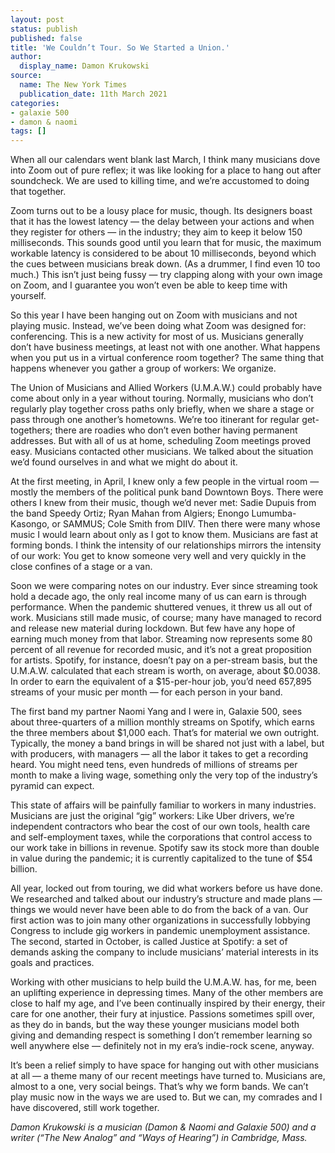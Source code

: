 ```yaml
---
layout: post
status: publish
published: false
title: 'We Couldn’t Tour. So We Started a Union.'
author:
  display_name: Damon Krukowski
source:
  name: The New York Times
  publication_date: 11th March 2021
categories:
- galaxie 500
- damon & naomi
tags: []
---
```

When all our calendars went blank last March, I think many musicians dove into Zoom out of pure reflex; it was like looking for a place to hang out after soundcheck. We are used to killing time, and we’re accustomed to doing that together.

Zoom turns out to be a lousy place for music, though. Its designers boast that it has the lowest latency — the delay between your actions and when they register for others — in the industry; they aim to keep it below 150 milliseconds. This sounds good until you learn that for music, the maximum workable latency is considered to be about 10 milliseconds, beyond which the cues between musicians break down. (As a drummer, I find even 10 too much.) This isn’t just being fussy — try clapping along with your own image on Zoom, and I guarantee you won’t even be able to keep time with yourself.

So this year I have been hanging out on Zoom with musicians and not playing music. Instead, we’ve been doing what Zoom was designed for: conferencing. This is a new activity for most of us. Musicians generally don’t have business meetings, at least not with one another. What happens when you put us in a virtual conference room together? The same thing that happens whenever you gather a group of workers: We organize.

The Union of Musicians and Allied Workers (U.M.A.W.) could probably have come about only in a year without touring. Normally, musicians who don’t regularly play together cross paths only briefly, when we share a stage or pass through one another’s hometowns. We’re too itinerant for regular get-togethers; there are roadies who don’t even bother having permanent addresses. But with all of us at home, scheduling Zoom meetings proved easy. Musicians contacted other musicians. We talked about the situation we’d found ourselves in and what we might do about it.

At the first meeting, in April, I knew only a few people in the virtual room — mostly the members of the political punk band Downtown Boys. There were others I knew from their music, though we’d never met: Sadie Dupuis from the band Speedy Ortiz; Ryan Mahan from Algiers; Enongo Lumumba-Kasongo, or SAMMUS; Cole Smith from DIIV. Then there were many whose music I would learn about only as I got to know them. Musicians are fast at forming bonds. I think the intensity of our relationships mirrors the intensity of our work: You get to know someone very well and very quickly in the close confines of a stage or a van.

Soon we were comparing notes on our industry. Ever since streaming took hold a decade ago, the only real income many of us can earn is through performance. When the pandemic shuttered venues, it threw us all out of work. Musicians still made music, of course; many have managed to record and release new material during lockdown. But few have any hope of earning much money from that labor. Streaming now represents some 80 percent of all revenue for recorded music, and it’s not a great proposition for artists. Spotify, for instance, doesn’t pay on a per-stream basis, but the U.M.A.W. calculated that each stream is worth, on average, about $0.0038. In order to earn the equivalent of a $15-per-hour job, you’d need 657,895 streams of your music per month — for each person in your band.

The first band my partner Naomi Yang and I were in, Galaxie 500, sees about three-quarters of a million monthly streams on Spotify, which earns the three members about $1,000 each. That’s for material we own outright. Typically, the money a band brings in will be shared not just with a label, but with producers, with managers — all the labor it takes to get a recording heard. You might need tens, even hundreds of millions of streams per month to make a living wage, something only the very top of the industry’s pyramid can expect.

This state of affairs will be painfully familiar to workers in many industries. Musicians are just the original “gig” workers: Like Uber drivers, we’re independent contractors who bear the cost of our own tools, health care and self-employment taxes, while the corporations that control access to our work take in billions in revenue. Spotify saw its stock more than double in value during the pandemic; it is currently capitalized to the tune of $54 billion.

All year, locked out from touring, we did what workers before us have done. We researched and talked about our industry’s structure and made plans — things we would never have been able to do from the back of a van. Our first action was to join many other organizations in successfully lobbying Congress to include gig workers in pandemic unemployment assistance. The second, started in October, is called Justice at Spotify: a set of demands asking the company to include musicians’ material interests in its goals and practices.

Working with other musicians to help build the U.M.A.W. has, for me, been an uplifting experience in depressing times. Many of the other members are close to half my age, and I’ve been continually inspired by their energy, their care for one another, their fury at injustice. Passions sometimes spill over, as they do in bands, but the way these younger musicians model both giving and demanding respect is something I don’t remember learning so well anywhere else — definitely not in my era’s indie-rock scene, anyway.

It’s been a relief simply to have space for hanging out with other musicians at all — a theme many of our recent meetings have turned to. Musicians are, almost to a one, very social beings. That’s why we form bands. We can’t play music now in the ways we are used to. But we can, my comrades and I have discovered, still work together.

_Damon Krukowski is a musician (Damon & Naomi and Galaxie 500) and a writer (“The New Analog” and “Ways of Hearing”) in Cambridge, Mass._
